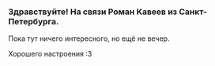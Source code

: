 <h3>Здравствуйте! На связи Роман Кавеев из Санкт-Петербурга.</h3>

<p>Пока тут ничего интересного, но ещё не вечер.</p>

<p>Хорошего настроения :3</p>